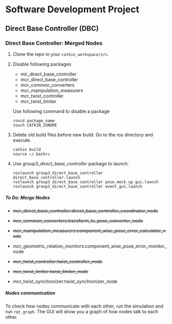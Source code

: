 # Software Development Project
## Direct Base Controller (DBC)

### Direct Base Controller: Merged Nodes

1. Clone the repo in your `catkin_workspace/src`.
2.  Disable following packages
	* mir_direct_base_controller
	* mcr_direct_base_controller
	* mcr_common_converters
	* mcr_manipulation_measurers
	* mcr_twist_controller
	* mcr_twist_limiter

	Use following command to disable a package
	```
	roscd package_name
	touch CATKIN_IGNORE
	```
3.  Delete old build files before new build. Go to the *ros*  directory and execute.
	```
	catkin build
	source ~/.bashrc
	```
4.  Use *group3_direct_base_controller* package to launch.
	```
	roslaunch group3_direct_base_controller direct_base_controller.launch
	roslaunch group3_direct_base_controller pose_mock_up_gui.launch
	roslaunch group3_direct_base_controller event_gui.launch
	```

##### To Do: Merge Nodes

+ ~~mcr_direct_base_controller:direct_base_controller_coordinator_node~~
+ ~~mcr_common_converters:transform_to_pose_converter_node~~
+ ~~mcr_manipulation_measurers:component_wise_pose_error_calculator_node~~

+ mcr_geometric_relation_monitors:component_wise_pose_error_monitor_node
+ ~~mcr_twist_controller:twist_controller_node~~
+ ~~mcr_twist_limiter:twist_limiter_node~~
+ mcr_twist_synchronizer:twist_synchronizer_node

##### Nodes communication
To check how nodes communicate with each other, run the simulation and run `rqt_graph`.
The GUI will show you a graph of how nodes talk to each other.
